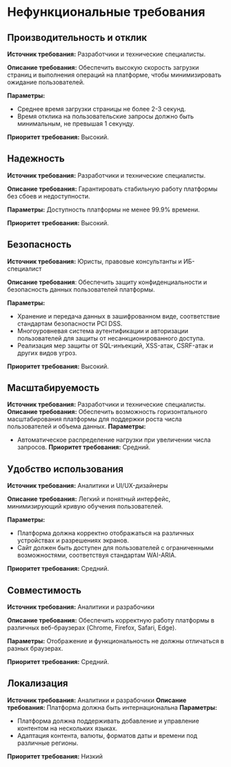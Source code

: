 # Нефункциональные требования

## Производительность и отклик

**Источник требования:** Разработчики и технические специалисты.

**Описание требования:** Обеспечить высокую скорость загрузки страниц и выполнения операций на платформе, чтобы минимизировать ожидание пользователей.

**Параметры:** 
- Среднее время загрузки страницы не более 2-3 секунд.
- Время отклика на пользовательские запросы должно быть минимальным, не превышая 1 секунду.

**Приоритет требования:** Высокий.

## Надежность

**Источник требования:** Разработчики и технические специалисты.

**Описание требования:** Гарантировать стабильную работу платформы без сбоев и недоступности.

**Параметры:** Доступность платформы не менее 99.9% времени.

**Приоритет требования:** Высокий. 

## Безопасность

**Источник требования:** Юристы, правовые консультанты и ИБ-специалист

**Описание требования**: Обеспечить защиту конфиденциальности и безопасность данных пользователей платформы.

**Параметры:**
- Хранение и передача данных в зашифрованном виде, соответствие стандартам безопасности PCI DSS.
- Многоуровневая система аутентификации и авторизации пользователей для защиты от несанкционированного доступа.
- Реализация мер защиты от SQL-инъекций, XSS-атак, CSRF-атак и других видов угроз.

**Приоритет требования:** Высокий.

## Масштабируемость

**Источник требования:** Разработчики и технические специалисты.
**Описание требования:** Обеспечить возможность горизонтального масштабирования платформы для поддержки роста числа пользователей и объема данных.
**Параметры:** 
- Автоматическое распределение нагрузки при увеличении числа запросов.
**Приоритет требования:** Средний.

## Удобство использования

**Источник требования:** Аналитики и UI/UX-дизайнеры

**Описание требования:** Легкий и понятный интерфейс, минимизирующий кривую обучения пользователей.

**Параметры:**
- Платформа должна корректно отображаться на различных устройствах и разрешениях экранов.
- Сайт должен быть доступен для пользователей с ограниченными возможностями, соответствуя стандартам WAI-ARIA.

**Приоритет требования:** Средний.

## Совместимость

**Источник требования:** Аналитики и разрабочики

**Описание требования:** Обеспечить корректную работу платформы в различных веб-браузерах (Chrome, Firefox, Safari, Edge).

**Параметры:** Отображение и функциональность не должны отличаться в разных браузерах.

**Приоритет требования:** Средний.

## Локализация

**Источник требования:** Аналитики и разрабочики
**Описание требования:** Платформа должна быть интернациональна
**Параметры:**
- Платформа должна поддерживать добавление и управление контентом на нескольких языках.
- Адаптация контента, валюты, форматов даты и времени под различные регионы.

**Приоритет требования:** Низкий